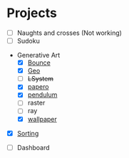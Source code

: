 # Projects

- [ ] Naughts and crosses (Not working)
- [ ] Sudoku
- Generative Art
    - [x] [Bounce](/projects/bounce)
    - [x] [Geo](/projects/geo)
    - [ ] ~~LSystem~~
    - [x] [papero](/blog/papero) 
    - [x] [pendulum](/projects/pendulums)
    - [ ] raster
    - [ ] ray
    - [x] [wallpaper](/projects/wallpaper)
- [x] [Sorting](/projects/sorting)
- [ ] Dashboard

